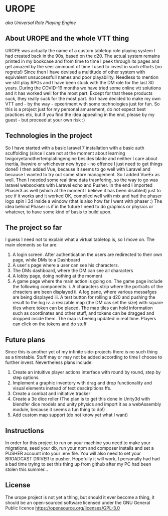 # UROPE
<i>aka Universal Role Playing Engine</i>

## About UROPE and the whole VTT thing
UROPE was actually the name of a custom tabletop role playing system I had created back in the 90s, based on the d20. The actual system remains printed in my bookcase and from time to time I peek through its pages and get amazed by the seer ammount of time I used to invest in such efforts (no regrets!) Since then I have devised a multitude of other system with equivalent unsuccessfull names and poor playability. Needless to mention we still play RPGs and I have been stuck with the DM role for the last 30 years.
During the COVID-19 months we have tried some online vtt solutions and it has worked well for the most part. Except for that these products suck, they really suck for the most part. So I have decided to make my own VTT and - by the way - epxeriment with some technologies just for fun. So this is a project just for my personal amusement, do not expect best practices etc, but if you find the idea appealing in the end, please by my guest - but proceed at your own risk :)

## Technologies in the project
So I have started with a basic laravel 7 installation with a basic auth scuffolding (since I care not at the moment about learning twigoryetanothertemplatingengine besides blade and neither I care about inertia, livewire or whichever new hype - no offence I just need to get things done!)
I then added Vue, because it seems to go well with Laravel and because I wanted to try out some store management. So I added VueEx as well.
Then I needed some real time data trasnfering, so the way to go was laravel websockets with Laravel echo and Pusher.
In the end I imported Phaser3 as well (which at the moment I believe it has been disabled) just to see if it works and it worked OK, compiled well with mix and had the phaser logo spin i 3d inside a window (that is also how far I went with phaser :) The idea behind Phaser is if in the future I need to do graphics or physics or whatever, to have some kind of basis to build upon.

## The project so far
I guess I need not to explain what a virtual tabletop is, so I move on.
The main elements so far are:
1. A login screen. After authentication the users are redirected to their own page, while DMs to a Dashboard
2. A user's page where a user can see his characters.
3. The DMs dashboard, where the DM can see all characters
4. A lobby page, doing nothing at the moment
5. A game page where the main action is going on. The game page include the following components:
    i. A characters strip where the portraits of the chracters are been displayed
    ii. A log pane, where various messafges are being displayed
    iii. A test button for rolling a d20 and pushing the result to the log
    iv. a resizable map (the DM cas set the size) with square tiles where token can be placed. The map tiles can hold information such as coordinates and other stuff, and tokens can be dragged and dropped inside them. The map is beeing updated in real time. Players can click on the tokens and do stuff


## Future plans
Since this is another yet of my infinite side-projects there is no such thing as a timetable. Stuff may or may not be added according to time I choose to further invest. Nevertheless plans include:
1. Create an intuitive player actions interface with round by round, step by step options.
2. Implement a graphic inventory with drag and drop functionality and visual elements instead of text descirpitions ffs.
3. Create a combat and initiative tracker
4. Create a 3e dice roller (The plan is to get this done in Unity3d with blendfer dice models and unity physics and import it as a webAssembly module, because it seems a fun thing to do!)
5. Add custom map support (do not know yet what I want)


## Instructions
In order for this project to run on your machine you need to make your migrations, seed your db, run your npm and composer installs and set a PUSHER account into your .env file. You will also need to set your BROADCAST DRIVER to pusher. Hopefully it will work, I personally had had a bad time trying to set this thing up from github after my PC had been stolen this summer...


## License

The urope project is not yet a thing, but should it ever become a thing, it should be an open-sourced software licensed under the GNU General Public licence https://opensource.org/licenses/GPL-3.0
